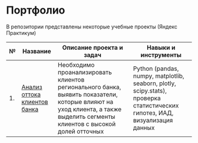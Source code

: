 # Портфолио
В репозитории представлены некоторые учебные проекты (Яндекс Практикум)

|№| Название | Описание проекта и задач| Навыки и инструменты |
|--|----------|------------------|----------------------|
|1.|[Анализ оттока клиентов банка](https://github.com/shepelyuk-alexa/portfolio/tree/main/bank's-churn-clients-analysis)| Необходимо проанализировать клиентов регионального банка, выявить показатели, которые влияют на уход клиента, а также выделить сегменты клиентов с высокой долей отточных| Python (pandas, numpy, matplotlib, seaborn, plotly, scipy.stats), проверка статистических гипотез, ИАД, визуализация данных|
